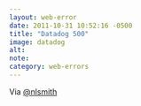 ```yaml
---
layout: web-error
date: 2011-10-31 10:52:16 -0500
title: "Datadog 500"
image: datadog
alt: 
note: 
category: web-errors
---
```



Via [@nlsmith](http://twitter.com/#!/nlsmith)
